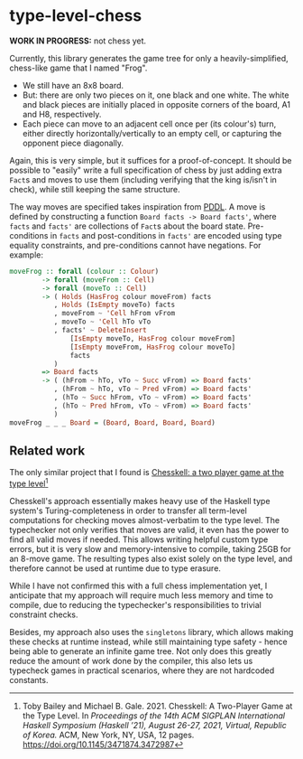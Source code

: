 # type-level-chess

**WORK IN PROGRESS:** not chess yet.

Currently, this library generates the game tree for only a heavily-simplified,
chess-like game that I named "Frog".

- We still have an 8x8 board.
- But: there are only two pieces on it, one black and one white. The white and
  black pieces are initially placed in opposite corners of the board, A1 and H8,
  respectively.
- Each piece can move to an adjacent cell once per (its colour's) turn, either
  directly horizontally/vertically to an empty cell, or capturing the opponent
  piece diagonally.

Again, this is very simple, but it suffices for a proof-of-concept.
It should be possible to "easily" write a full specification of chess by just
adding extra `Fact`s and moves to use them (including verifying that the king
is/isn't in check), while still keeping the same structure.

The way moves are specified takes inspiration from
[PDDL](https://en.wikipedia.org/wiki/Planning_Domain_Definition_Language). A
move is defined by constructing a function `Board facts -> Board facts'`, where
`facts` and `facts'` are collections of `Fact`s about the board state. 
Pre-conditions in `facts` and post-conditions in `facts'` are encoded using type 
equality constraints, and pre-conditions cannot have negations. For example:

```haskell
moveFrog :: forall (colour :: Colour)
        -> forall (moveFrom :: Cell)
        -> forall (moveTo :: Cell)
        -> ( Holds (HasFrog colour moveFrom) facts
           , Holds (IsEmpty moveTo) facts
           , moveFrom ~ 'Cell hFrom vFrom
           , moveTo ~ 'Cell hTo vTo
           , facts' ~ DeleteInsert
               [IsEmpty moveTo, HasFrog colour moveFrom]
               [IsEmpty moveFrom, HasFrog colour moveTo]
               facts
           )
        => Board facts
        -> ( (hFrom ~ hTo, vTo ~ Succ vFrom) => Board facts'
           , (hFrom ~ hTo, vTo ~ Pred vFrom) => Board facts'
           , (hTo ~ Succ hFrom, vTo ~ vFrom) => Board facts'
           , (hTo ~ Pred hFrom, vTo ~ vFrom) => Board facts'
           )
moveFrog _ _ _ Board = (Board, Board, Board, Board)
```

## Related work

The only similar project that I found is [Chesskell: a two player game at the type level](https://dl.acm.org/doi/pdf/10.1145/3471874.3472987)[^1]

[^1]: Toby Bailey and Michael B. Gale. 2021. Chesskell: A Two-Player Game at the Type Level. In _Proceedings of the 14th ACM SIGPLAN International Haskell Symposium (Haskell ’21), August 26-27, 2021, Virtual, Republic of Korea._ ACM, New York, NY, USA, 12 pages. https://doi.org/10.1145/3471874.3472987

Chesskell's approach essentially makes heavy use of the Haskell type system's
Turing-completeness in order to transfer all term-level computations for
checking moves almost-verbatim to the type level. The typechecker not only
verifies that moves are valid, it even has the power to find all valid moves if
needed. This allows writing helpful custom type errors, but it is very slow
and memory-intensive to compile, taking 25GB for an 8-move game. The resulting
types also exist solely on the type level, and therefore cannot be used at runtime 
due to type erasure.

While I have not confirmed this with a full chess implementation yet, I
anticipate that my approach will require much less memory and time to compile,
due to reducing the typechecker's responsibilities to trivial constraint checks.

Besides, my approach also uses the `singletons` library, which allows making
these checks at runtime instead, while still maintaining type safety - hence
being able to generate an infinite game tree. Not only does this greatly reduce
the amount of work done by the compiler, this also lets us typecheck games in
practical scenarios, where they are not hardcoded constants.
